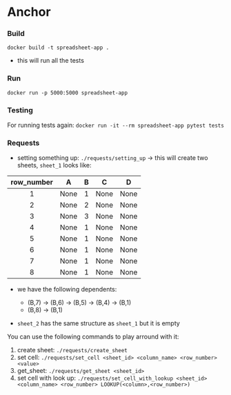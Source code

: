 # Anchor

### Build
`docker build -t spreadsheet-app .`
- this will run all the tests

### Run
`docker run -p 5000:5000 spreadsheet-app`

### Testing
For running tests again: `docker run -it --rm spreadsheet-app pytest tests`

### Requests

- setting something up: `./requests/setting_up` -> this will create two sheets, `sheet_1` looks like:


| row_number | A | B | C | D |
| :---: | :---: | :---: | :---: | :---: |
| 1 | None | 1 | None | None |
| 2 | None | 2 | None | None |
| 3 | None | 3 | None | None |
| 4 | None | 1 | None | None |
| 5 | None | 1 | None | None |
| 6 | None | 1 | None | None |
| 7 | None | 1 | None | None |
| 8 | None | 1 | None | None |

- we have the following dependents: 
    - (B,7) -> (B,6) -> (B,5) -> (B,4) -> (B,1) 
    - (B,8) -> (B,1)

- `sheet_2` has the same structure as `sheet_1` but it is empty

You can use the following commands to play arround with it:

1. create sheet: `./requests/create_sheet`
2. set cell: `./requests/set_cell <sheet_id> <column_name> <row_number> <value>`
3. get_sheet: `./requests/get_sheet <sheet_id>`
4. set cell with look up: `./requests/set_cell_with_lookup <sheet_id> <column_name> <row_number> LOOKUP(<column>,<row_number>)`